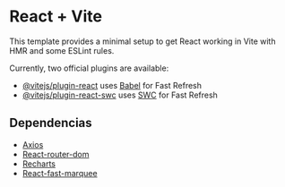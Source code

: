 # React + Vite

This template provides a minimal setup to get React working in Vite with HMR and some ESLint rules.

Currently, two official plugins are available:

- [@vitejs/plugin-react](https://github.com/vitejs/vite-plugin-react/blob/main/packages/plugin-react/README.md) uses [Babel](https://babeljs.io/) for Fast Refresh
- [@vitejs/plugin-react-swc](https://github.com/vitejs/vite-plugin-react-swc) uses [SWC](https://swc.rs/) for Fast Refresh

## Dependencias
- [Axios](https://axios-http.com/es/)
- [React-router-dom](https://reactrouter.com/en/main)
- [Recharts](https://recharts.org/en-US/)
- [React-fast-marquee](https://www.react-fast-marquee.com/)